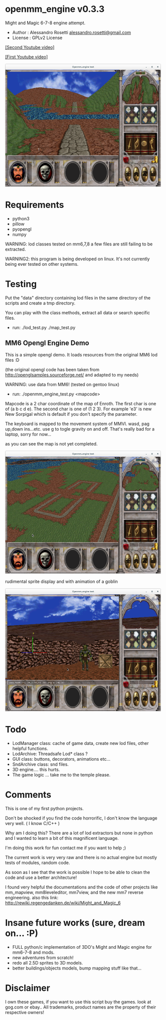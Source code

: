 openmm_engine v0.3.3
========

Might and Magic 6-7-8 engine attempt.

- Author   : Alessandro Rosetti alessandro.rosetti@gmail.com
- License  : GPLv2 License

[[Second Youtube video]](https://www.youtube.com/watch?v=HxxwzMQU_LI)

[[First Youtube video]](http://www.youtube.com/watch?v=w5J2rvrX_14)

![ScreenShot](/res/screen_road_to_castle_ironfist.png)

Requirements
========

- python3
- pillow
- pyopengl
- numpy

WARNING: lod classes tested on mm6,7,8 a few files are still failing to be extracted.

WARNING2: this program is being developed on linux. It's not currently being ever tested on other systems.

Testing
========
Put the "data" directory containing lod files in the same directory of the scripts and create a tmp directory.

You can play with the class methods, extract all data or search specific files.
- run: ./lod_test.py
       ./map_test.py

MM6 Opengl Engine Demo
----------
This is a simple opengl demo. It loads resources from the original MM6 lod files :D

(the original opengl code has been taken from http://openglsamples.sourceforge.net/ and adapted to my needs)

WARNING: use data from MM6! (tested on gentoo linux)
- run: ./openmm\_engine\_test.py \<mapcode\>

Mapcode is a 2 char coordinate of the map of Enroth.
The first char is one of (a b c d e). The second char is one of (1 2 3).
For example 'e3' is new New Sorpigal which is default if you don't specify the parameter.

The keyboard is mapped to the movement system of MMVI. wasd, pag up,down ins...etc.
use g to togle gravity on and off.
That's really bad for a laptop, sorry for now...

as you can see the map is not yet completed.

![ScreenShot](/res/new_sorpigal.png)

rudimental sprite display and with animation of a goblin

![ScreenShot](/res/screen_ui.png)

Todo
========
- LodManager class: cache of game data, create new lod files, other helpful functions.
- LodArchive: Threadsafe Lod* class ?
- GUI class:  buttons, decorators, animations etc...
- SndArchive class: snd files.
- 3D engine.... this hurts.
- The game logic ... take me to the temple please.

Comments
========
This is one of my first python projects.

Don't be shocked if you find the code horrorific, I don't know the language very well. ( I know C/C++ )

Why am I doing this?
There are a lot of lod extractors but none in python and I wanted to learn a bit of this magnificent language.

I'm doing this work for fun contact me if you want to help ;)

The current work is very very raw and there is no actual engine but mostly tests of modules, random code.

As soon as I see that the work is possible I hope to be able to clean the code and use a better architecture!

I found very helpful the documentations and the code of other projects like mm_mapview, mm8leveleditor, mm7view, and the new mm7 reverse engineering.
also this link: http://rewiki.regengedanken.de/wiki/Might_and_Magic_6


Insane future works (sure, dream on... :P)
========
- FULL python/c implementation of 3DO's Might and Magic engine for mm6-7-8 and mods.
- new adventures from scratch!
- redo all 2.5D sprites to 3D models.
- better buildings/objects models, bump mapping stuff like that...

Disclaimer
========
I own these games, if you want to use this script buy the games. look at gog.com or ebay..
All trademarks, product names are the property of their respective owners!
